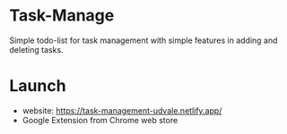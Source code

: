 # Task-Manage
Simple todo-list for task management with simple features in adding and deleting tasks.

# Launch
- website: https://task-management-udvale.netlify.app/
- Google Extension from Chrome web store
